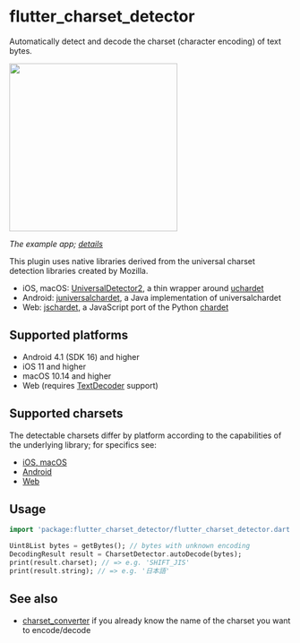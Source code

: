 # flutter_charset_detector

Automatically detect and decode the charset (character encoding) of text bytes.

<img width="300" src="https://pbs.twimg.com/media/EhnW3CvU4AAz03s?format=png&name=4096x4096">

_The example app; [details](./example/README.md)_

This plugin uses native libraries derived from the universal charset detection
libraries created by Mozilla.

- iOS, macOS:
  [UniversalDetector2](https://cocoapods.org/pods/UniversalDetector2), a thin
  wrapper around [uchardet](https://www.freedesktop.org/wiki/Software/uchardet/)
- Android:
  [juniversalchardet](https://github.com/albfernandez/juniversalchardet), a Java
  implementation of universalchardet
- Web: [jschardet](https://github.com/aadsm/jschardet), a JavaScript port of the
  Python [chardet](https://github.com/chardet/chardet)

## Supported platforms

- Android 4.1 (SDK 16) and higher
- iOS 11 and higher
- macOS 10.14 and higher
- Web (requires [TextDecoder](https://caniuse.com/textencoder) support)

## Supported charsets

The detectable charsets differ by platform according to the capabilities of the
underlying library; for specifics see:

- [iOS, macOS](https://gitlab.freedesktop.org/uchardet/uchardet/-/blob/v0.0.8/README.md#supported-languagesencodings)
- [Android](https://github.com/albfernandez/juniversalchardet/blob/v2.4.0/README.md#encodings-that-can-be-detected)
- [Web](https://github.com/aadsm/jschardet/blob/v3.1.0/README.md#supported-charsets)

## Usage

```dart
import 'package:flutter_charset_detector/flutter_charset_detector.dart';

Uint8List bytes = getBytes(); // bytes with unknown encoding
DecodingResult result = CharsetDetector.autoDecode(bytes);
print(result.charset); // => e.g. 'SHIFT_JIS'
print(result.string); // => e.g. '日本語'
```

## See also

- [charset_converter](https://pub.dev/packages/charset_converter) if you already
know the name of the charset you want to encode/decode
